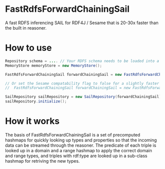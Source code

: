 # FastRdfsForwardChainingSail
A fast RDFS inferencing SAIL for RDF4J / Sesame that is 20-30x faster than the built in reasoner.

# How to use

```Java
Repository schema = .... // Your RDFS schema needs to be loaded into a repository
MemoryStore memoryStore = new MemoryStore();

FastRdfsForwardChainingSail forwardChainingSail = new FastRdfsForwardChainingSail(memoryStore, schema, true);

// Or set the Sesame compatability flag to false for a slightly faster inferencing ignoring rule rdfs4a, rdfs4b and rdfs8
//  FastRdfsForwardChainingSail forwardChainingSail = new FastRdfsForwardChainingSail(memoryStore, schema, false);

SailRepository sailRepository = new SailRepository(forwardChainingSail);
sailRepository.initialize();

```

# How it works
The basis of FastRdfsForwardChainingSail is a set of precomputed hashmaps for quickly looking up types and properties so that 
the incoming data can be streamed through the reasoner. The predicate of each triple is looked up in a domain and a range hashmap to 
apply the correct domain and range types, and triples with rdf:type are looked up in a sub-class hashmap for retriving the new types.
